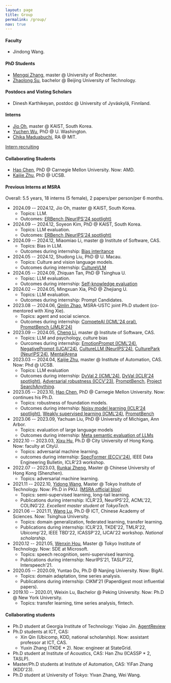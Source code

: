 ```yaml
---
layout: page
title: Group
permalink: /group/
nav: true
---
```



#### Faculty

- Jindong Wang.

#### PhD Students

- [Mengqi Zhang](https://www.linkedin.com/in/csmengqiz/), master @ University of Rochester.
- [Zhaolong Su](https://rollingsu.github.io/), bachelor @ Beijing University of Technology.

#### Postdocs and Visting Scholars

- Dinesh Karthikeyan, postdoc @ University of Jyväskylä, Finnland.


#### Interns

- [Jio Oh](https://www.jiooh.com/home), master @ KAIST, South Korea.
- [Yuchen Wu](https://scholar.google.com/citations?user=cmvnBloAAAAJ&hl=zh-CN), PhD @ U. Washington.
- [Chika Maduabuchi](https://chikap421.github.io/), RA @ MIT.

[Intern recruiting](https://forms.gle/zRcWP49qF9aR1VXW8)

#### Collaborating Students

- [Hao Chen](https://scholar.google.com/citations?hl=en&user=tktqkhwAAAAJ&view_op=list_works&sortby=pubdate), PhD @ Carnegie Mellon University. Now: AMD.
- [Kaijie Zhu](https://immortalise.github.io/), PhD @ UCSB.

#### Previous Interns at MSRA

Overall: 5.5 years, 18 interns (5 female), 2 papers/per person/per 6 months.

- 2024.09 -- 2024.12, Jio Oh, master @ KAIST, South Korea.
  - Topics: LLM.
  - Outcomes: [ERBench (NeurIPS'24 spotlight)](https://arxiv.org/abs/2403.05266)
- 2024.09 -- 2024.12, Soyeon Kim, PhD @ KAIST, South Korea.
  - Topics: LLM evaluation.
  - Outcomes: [ERBench (NeurIPS'24 spotlight)](https://arxiv.org/abs/2403.05266)
- 2024.09 -- 2024.12, Miaomiao Li, master @ Institute of Software, CAS.
  - Topics: Bias in LLM.
  - Outcomes during internship: [Bias interitance](https://arxiv.org/abs/2502.04419)
- 2024.05 -- 2024.12, Shudong Liu, PhD @ U. Macau.
  - Topics: Culture and vision language models.
  - Outcomes during internship: [CultureVLM](https://arxiv.org/abs/2501.01282)
- 2024.05 -- 2024.09, Zhiquan Tan, PhD @ Tsinghua U.
  - Topisc: LLM evaluation.
  - Outcomes during internship: [Self-knowledge evaluation](https://arxiv.org/abs/2406.06140)
- 2024.02 -- 2024.05, Mingxuan Xia, PhD @ Zhejiang U.
  - Topics: LLM evaluation.
  - Outcomes during internship: Prompt Candidates.
- 2023.08 -- 2024.06, [Qinlin Zhao](https://www.linkedin.com/in/qinlin-zhao-3a51292b2/), MSRA-USTC joint Ph.D student (co-mentored with Xing Xie).
  - Topics: agent and social science.
  - Outcomes during internship: [CompeteAI (ICML'24 oral)](https://arxiv.org/abs/2310.17512), [PromptBench (JMLR'24)](https://arxiv.org/abs/2312.07910)
- 2023.09 -- 2024.05, [Cheng Li](https://scholar.google.com/citations?user=083GCIwAAAAJ), master @ Institute of Software, CAS.
  - Topics: LLM and psychology, culture bias
  - Ourcomes during internship: [EmotionPrompt (ICML'24)](https://arxiv.org/abs/2312.11111), [NegativePrompt (IJCAI'24)](https://arxiv.org/abs/2405.02814), [CultureLLM (NeurIPS'24)](https://arxiv.org/abs/2402.10946), [CulturePark (NeurIPS'24)](https://arxiv.org/abs/2405.15145), [MentalArena](https://arxiv.org/abs/2410.06845)
- 2023.03 -- 2024.04, [Kaijie Zhu](https://immortalise.github.io/), master @ Institute of Automation, CAS. Now: Phd @ UCSB.
  - Topics: LLM evaluation
  - Outcomes during internship: [DyVal 2 (ICML'24)](https://arxiv.org/abs/2402.14865), [DyVal (ICLR'24 spotlight)](https://arxiv.org/abs/2309.17167), [Adversarial robustness (ICCV'23)](https://arxiv.org/abs/2308.02533), [PromptBench](https://github.com/microsoft/promptbench), [Project SearchAnything](https://github.com/Immortalise/SearchAnything).
- 2023.05 -- 2023.10, [Hao Chen](https://scholar.google.com/citations?hl=en&user=tktqkhwAAAAJ&view_op=list_works&sortby=pubdate), PhD @ Carnegie Mellon University. Now: continues his Ph.D.
  - Topics: robustness of foundation models.
  - Outcomes during internship: [Noisy model learning (ICLR'24 spotlight)](https://arxiv.org/abs/2309.17002), [Weakly supervised learning (ICML'24)](https://arxiv.org/abs/2402.01922), [PromptBench](https://github.com/microsoft/promptbench)
- 2023.06 -- 2023.09, Yachuan Liu, PhD @ University of Michigan, Ann Arbor.
  - Topics: evaluation of large language models
  - Outcomes during internship: [Meta semantic evaluation of LLMs](https://arxiv.org/abs/2310.01448)
- 2022.10 -- 2023.03, [Xixu Hu](https://xixuhu.github.io/), Ph.D @ City University of Hong Kong. Now: faculty at CityU.
  - Topics: adversarial machine learning.
  - outcomes during internship: [SpecFormer (ECCV'24)](https://arxiv.org/abs/2402.03317), IEEE Data Engineering Bulletin, ICLR'23 workshop.
- 2022.07 -- 2023.03, [Runkai Zheng](https://scholar.google.com/citations?user=52haRQ0AAAAJ&hl=en), Master @ Chinese University of Hong Kong (Shenzhen).
  - Topics: adversarial machine learning.
- 2021.11 -- 2022.10, [Yidong Wang](https://qianlanwyd.github.io/), Master @ Tokyo Institute of Technology. Now: Ph.D in PKU. [[MSRA official blog](https://www.msra.cn/zh-cn/news/outreach-articles/%e5%ae%9e%e4%b9%a0%e6%b4%be%ef%bd%9c%e7%8e%8b%e4%b8%80%e6%a0%8b%ef%bc%9a%e4%b8%bb%e5%8a%a8%e5%b0%b1%e4%bc%9a%e6%9c%89%e6%95%85%e4%ba%8b%ef%bc%81%e9%ab%98%e6%95%88%e7%a7%91%e7%a0%94%e7%a7%98%e8%af%80)]
  - Topics: semi-supervised learning, long-tail learning.
  - Publications during internship: ICLR'23, NeurIPS'22, ACML'22, COLING'22. *Excellent master student at TokyoTech.*
- 2021.06 -- 2021.11, [Wang Lu](https://scholar.google.com.hk/citations?user=r0C8zaMAAAAJ&hl=zh-CN), Ph.D @ ICT, Chinese Academy of Sciences. Now: Tsinghua University.
  - Topics: domain generalization, federated learning, transfer learning.
  - Publications during internship: ICLR'23, TKDE'22, TMLR'22, Ubicomp'22, IEEE TBD'22, ICASSP'22, IJCAI'22 workshop. *National scholarship.*
- 2020.12 -- 2021.05, [Wenxin Hou](https://houwx.net), Master @ Tokyo Institute of Technology. Now: SDE at Microsoft.
  - Topics: speech recognition, semi-supervised learning.
  - Publications during internship: NeurIPS'21, TASLP'22, Interspeech'21.
- 2020.05 -- 2020.09, Yuntao Du, Ph.D @ Nanjing University. Now: BigAI.
  - Topics: domain adaptation, time series analysis.
  - Publications during internship: CIKM'21 (Paperdigest most influential papers).
- 2019.10 -- 2020.01, Weixin Lu, Bachelor @ Peking University. Now: Ph.D @ New York University.
  - Topics: transfer learning, time series analysis, fintech.

#### Collaborating students

- Ph.D student at Georgia Institute of Technology: Yiqiao Jin. [AgentReview](https://arxiv.org/abs/2406.12708)
- Ph.D students at ICT, CAS: 
  - Xin Qin (Ubicomp, KDD, national scholarship). Now: assistant professor at ICT, CAS.
  - Yuxin Zhang (TKDE * 2). Now: engineer at StateGrid.
- Ph.D student at Institute of Acoustics, CAS: Han Zhu (ICASSP * 2, TASLP).
- Master/Ph.D students at Institute of Automation, CAS: YiFan Zhang (KDD'23).
- Ph.D student at University of Tokyo: Yivan Zhang, Wei Wang.